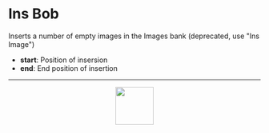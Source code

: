 # Ins Bob
Inserts a number of empty images in the Images bank (deprecated, use "Ins Image")
- **start**: Position of insersion
- **end**: End position of insertion
---
<p align="center"><img valign="middle" width="76px" src="https://drive.google.com/uc?export=view&id=1c2KO0LJpvMS9X9CAGV6dOfciR7OWhdKA" /></p>